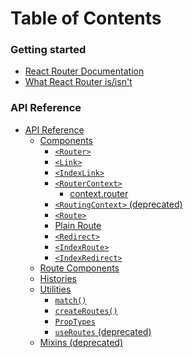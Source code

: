 # Table of Contents

### Getting started

* [React Router Documentation](README.md)
* [What React Router is/isn't](About.md)

### API Reference

* [API Reference](/api/README.md)
  * [Components]()
    * [`<Router>`](/api/Router.md)
    * [`<Link>`](/api/Link.md)
    * [`<IndexLink>`](/api/IndexLink.md)
    * [`<RouterContext>`](/api/RouterContext.md)
      * [context.router]()
    * [`<RoutingContext>` (deprecated)](/api/RoutingContext.md)
    * [`<Route>`](/api/Route.md)
    * [Plain Route](/api/PlainRoute.md)
    * [`<Redirect>`](/api/Redirect.md)
    * [`<IndexRoute>`](/api/IndexRoute.md)
    * [`<IndexRedirect>`](/api/IndexRedirect.md)
  * [Route Components](/api/RouteComponents.md)
  * [Histories](/api/Histories.md)
  * [Utilities]()
    * [`match()`](/api/match.md)
    * [`createRoutes()`](/api/createRoutes.md)
    * [`PropTypes`](/api/PropTypes.md)
    * [`useRoutes` (deprecated)](/api/useRoutes.md)
  * [Mixins (deprecated)](/api/Mixins.md)
